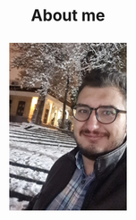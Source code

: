 # <div style='text-align:center;font-weight: bold;'>About me</div>
<!-- 
I was bourn in shiraz, a beautiful city in Iran. I was always fastened by technology and advanced thing. I remember when I was five or six I turned a simple car toy to work with a controller.
I went to one of the best high schools in my city, Emam Reza School, and graduated with a a good GPA.

Then i went to collage ,Shiraz University, for my BSc degree. Which is one the prestiges universities in my country. I learned mechanical Engineering. In the collage I met the best teachers i ever had Prof Mohammad Eghtesad(May his soul rest in peace). He shown me the ways I'll ever wanted to know -->
<div style='text-align:center;'>
<img src="../../images/prof.jpg" alt="Me" style="height:300px;margin:10pt;">
</div>
<!-- 
I have always been fascinated by how different devices around me work, what is the theory, and the knowledge behind them. This led to learning about robots in high school and attending robotics classes. After learning some basics of robotics in those classes, I had to choose whether to go for higher education or not, so I decided to participate in the nationwide exam for university entrance in Iran, and I got accepted into the Shiraz University in the field of mechanical engineering, which is one of best universities in my country and also one of the hardest too.In this exam, I ranked in the top 2% among 150k participants in the felid of mathematics and physics.

I started my undergraduate studies in the felid of mechanical engineering. In university, I met very motivated professors, one of whom was Professor Mohammad Eghtesad. He was both a great supervisor and a great mentor for me. He was an expert in control theory with many published papers. He showed me what I was looking for, the reason I went to university. So, his advice led me to learn about classical control, learning about electrical circuits and how the microcontroller works and how I can combine my previous knowledge in mechanical engineering with this newly discovered knowledge to build robots and other mechatronics devices. Around this time, I also started to learn programming, which is one of my passions. I learned C, C++, and Python by myself, and I have a great understanding of them. In the mechatronics coursethat Professor Eghtesad instructed as the course project, I designed and built a color detection sensor with just a microcontroller, a photo-resistor, and some LEDs. For the final project of the bachelor’s degree, I created and built an IOT-enabled garden with Professor Eghtesad’s Supervision and got a complete mark of 20 in Iran. In the middle of my studies, some personal problems arose that made me lose focus in 2nd and 3rd year, and therefore, my GPA fell in this period, but I managed to pull myself out of those problems and finished the program with an average of 14.68/20 which was more than the average in the department. I also have been in the Shiraz University Robotics Association, a volunteer job that wants to help students learn robotics better. In this association, I have taught ARDUINO and Matlab to the students. I have been honored to be a TA for the statics course two times at this university.

After finishing my B.S. degree, I started to work in a knowledge-based company. I was titled a mechatronics engineer as I have knowledge in mechanics, electronics, and programming. In this position, I had the opportunity to work with talented engineers and learn how to build a complete product. This also helped me to work with a bigger team compared to university. At that time, we made a hospital bed with dome modification to make a patient’s life easy. In this project, my responsibility was to write the code for UI and all the low-level control. Fullstack software developer. Apart from that, I’ve also done some of the electronic parts of this project. During this time, I was curious about artificial intelligence, so I worked with the AI team at the company to learn about this new topic. After learning some basics from the team, I was involved in some of the company’s AI projects. I also learned how to use ROS in my robotics project. Working taught me many valuable lessons, like teamwork, and I had the opportunity to use my knowledge to improve the world. The CEO of the company is Professor Sajjad Taghvaei who was one of my instructors at Shiraz University.

I was enjoying working, but something was   missing. Using my knowledge as an engineer wasgreat, but I felt the need for a more theoretical side of engineering and research. So I quit my job, which was hard for me, and I participated in another nationwide university entrance exam, this time for a master’s degree. I was in the top 0.5% of participants and was accepted into Shahid Beheshti University in the felid of mechatronics engineering. Here, I met some brilliant people who showed me the way of research, and now I am in the process of writing two research papers, one for the control of quad-rotors and the other for path tracking of self-driving car. This time, I got a GPA of 17.50/20. I have the highest GPA in my department as of right now. All thanks to my previous knowledge. As my thesis, I started to work on path tracking for self-driving cars and learned some of the advanced control algorithms like reinforcement learning, MPC, and SMC, which mostly deal with nonlinear systems. I also have the opportunity to be a TA for courses like artificial intelligence and advanced and classical control and teach other students my knowledge in these fields. I like learning new things and I am not afraid of that. -->

## Introduction

I'm a mechatronics engineer with a strong passion for robotics and control systems. Currently, I'm pursuing a Master's degree in mechatronics engineering at Shahid Beheshti University, where I'm actively involved in research on control systems for quad-rotors and self-driving cars.
My fascination with how things work around me led me to explore robotics in high school and eventually pursue mechanical engineering at Shiraz University. There, I met Professor Mohammad Eghtesad, whose guidance significantly impacted my academic journey. He introduced me to classical control theory, electronics, and microcontrollers, inspiring me to combine these fields with my mechanical engineering background to build robots and mechatronic devices.

## Educational Background

While my undergraduate studies were met with some challenges, I persevered and graduated with an average GPA exceeding the departmental average. During this time, I actively volunteered at the Shiraz University Robotics Association, teaching students ARDUINO and Matlab, and even served as a teaching assistant for the statics course.
After graduation, I began working as a mechatronics engineer at a knowledge-based company. This experience allowed me to collaborate with talented engineers, learn the intricacies of building complete products, and work effectively within a larger team. Notably, I contributed to a hospital bed project, handling both the UI code and low-level control aspects. This role also sparked my curiosity about artificial intelligence, leading me to collaborate with the company's AI team and gain valuable exposure to the field.

## Professional Experience

While I enjoyed the practical application of my engineering skills, I yearned for a deeper understanding of the theoretical and research aspects of the field. This desire led me to pursue a Master's degree, where I excelled in the entrance exam and secured a position at Shahid Beheshti University. Here, I'm surrounded by brilliant minds and actively engaged in research, currently authoring papers on quad-rotor control and self-driving car path tracking. My research journey has also equipped me with advanced control algorithms like reinforcement learning, Model Predictive Control (MPC), and Sliding Mode Control (SMC).

## Outro

Moreover, I continue to share my knowledge by serving as a teaching assistant for courses like artificial intelligence, advanced control, and classical control. My passion for learning and overcoming challenges fuels my pursuit of excellence in mechatronics engineering and research.
